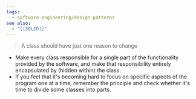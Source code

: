 ```yaml
---
tags:
  - software-engineering/design-patterns
see also:
  - "[[SOLID]]"
---
```

> A class should have just one reason to change

- Make every class responsible for a single part of the functionality provided by the software, and make that responsibility entirely encapsulated by (hidden within) the class.
- If you feel that it's becoming hard to focus on specific aspects of the program one at a time, remember the principle and check whether it's time to divide some classes into parts.
